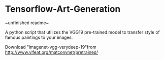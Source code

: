 # Tensorflow-Art-Generation
~unfinished readme~

A python script that utilizes the VGG19 pre-trained model to transfer style of famous paintings to your images.

Download "imagenet-vgg-verydeep-19"from http://www.vlfeat.org/matconvnet/pretrained/
